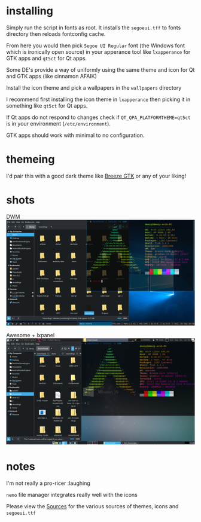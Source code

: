 # installing
Simply run the script in fonts as root. It installs the `segoeui.tff` to fonts directory then reloads fontconfig cache.

From here you would then pick `Segoe UI Regular` font (the Windows font which is ironically open source)  in your apperance tool like `lxapperance` for GTK apps and `qt5ct` for Qt apps. 

Some DE's provide a way of uniformly using the same theme and icon for Qt and GTK apps (like cinnamon AFAIK)

Install the icon theme and pick a wallpapers in the `wallpapers` directory 

I recommend first installing the icon theme in `lxapperance` then picking it in something like `qt5ct` for Qt apps.

If Qt apps do not respond to changes check if `QT_QPA_PLATFORMTHEME=qt5ct` is in your environment (`/etc/environment`).

GTK apps should work with minimal to no configuration.

# themeing
I'd pair this with a good dark theme like [Breeze GTK](https://archlinux.org/packages/extra/any/breeze-gtk) or any of your liking!

# shots
DWM
![DWM_SCR](shots/dwm.png)

Awesome + lxpanel
![AWSM_SCR](shots/awesome+lxpanel.png)

# notes
I'm not really a pro-ricer :laughing

`nemo` file manager integrates really well with the icons

Please view the [Sources](SOURCES.md) for the various sources of themes, icons and `segoeui.ttf`


